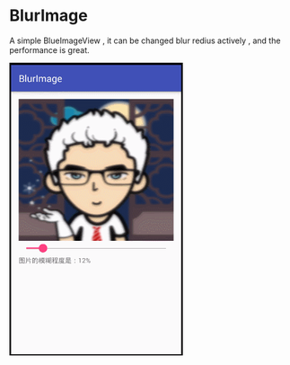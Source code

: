 # BlurImage
A simple BlueImageView , it can be changed blur redius actively , and the performance is great.

![](./gif/blurimageview.gif)
